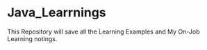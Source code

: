 # Java_Learrnings

This Repository will save all the Learning Examples and My On-Job Learning notings.
